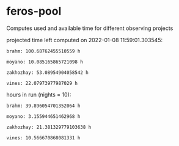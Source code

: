 # feros-pool
Computes used and available time for different observing projects

projected time left computed on 2022-01-08 11:59:01.303545:

    brahm: 100.68762455510559 h 

    moyano: 10.085165865721098 h 

    zakhozhay: 53.08954904058542 h 

    vines: 22.07973977987029 h 

hours in run (nights = 10):

    brahm: 39.896054701352064 h 

    moyano: 3.155944651462968 h 

    zakhozhay: 21.381329779103638 h 

    vines: 10.566670868081331 h 

